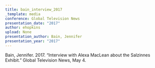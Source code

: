 ```yaml
---
title: bain_interview_2017
_template: media
conference: Global Television News
presentation_date: "2017"
author: ehopkins
upload: None
presentation_author: Bain, Jennifer
presentation_year: "2017"
---
```

Bain, Jennifer. 2017. “Interview with Alexa MacLean about the Salzinnes Exhibit.” Global Television News, May 4.